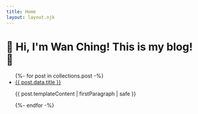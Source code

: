 ```yaml
---
title: Home
layout: layout.njk
---
```


<h1>👋 Hi, I'm Wan Ching!  This is my blog! 📝</h1>
<ul>
{%- for post in collections.post -%}
  <li>
    <a href="{{ post.url }}">{{ post.data.title }}</a><br>
    <p>{{ post.templateContent | firstParagraph | safe }}</p>
  </li>
{%- endfor -%}
</ul>
